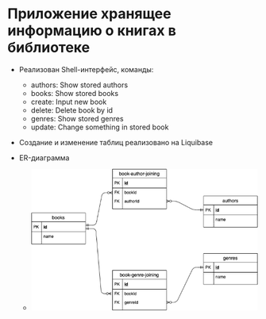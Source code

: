 # Приложение хранящее информацию о книгах в библиотеке

* Реализован Shell-интерфейс, команды:
    * authors: Show stored authors
    * books: Show stored books
    * create: Input new book
    * delete: Delete book by id
    * genres: Show stored genres
    * update: Change something in stored book

* Создание и изменение таблиц реализовано на Liquibase

* ER-диаграмма
    * ![GitHub Logo](Bookshelf.png)
